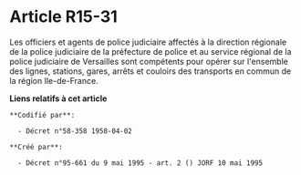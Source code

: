 # Article R15-31

Les officiers et agents de police judiciaire affectés à la direction régionale de la police judiciaire de la préfecture de
police et au service régional de la police judiciaire de Versailles sont compétents pour opérer sur l'ensemble des lignes,
stations, gares, arrêts et couloirs des transports en commun de la région Ile-de-France.

**Liens relatifs à cet article**

	**Codifié par**:

	  - Décret n°58-358 1958-04-02

	**Créé par**:

	  - Décret n°95-661 du 9 mai 1995 - art. 2 () JORF 10 mai 1995
